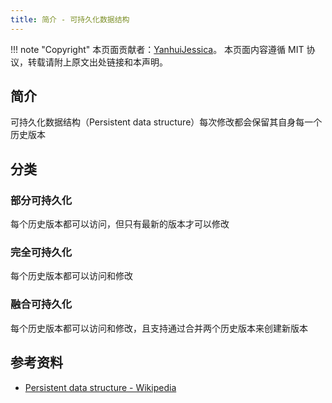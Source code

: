 ```yaml
---
title: 简介 - 可持久化数据结构
---
```


!!! note "Copyright"
    本页面贡献者：[YanhuiJessica](https://github.com/YanhuiJessica)。
    本页面内容遵循 MIT 协议，转载请附上原文出处链接和本声明。

## 简介

可持久化数据结构（Persistent data structure）每次修改都会保留其自身每一个历史版本

## 分类

### 部分可持久化

每个历史版本都可以访问，但只有最新的版本才可以修改

### 完全可持久化

每个历史版本都可以访问和修改

### 融合可持久化

每个历史版本都可以访问和修改，且支持通过合并两个历史版本来创建新版本

## 参考资料

- [Persistent data structure - Wikipedia](https://en.wikipedia.org/wiki/Persistent_data_structure)